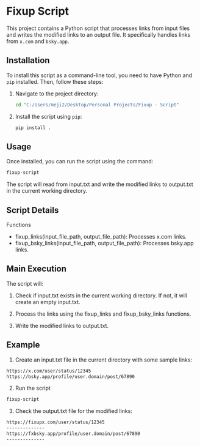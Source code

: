 # Fixup Script

This project contains a Python script that processes links from input files and writes the modified links to an output file. It specifically handles links from `x.com` and `bsky.app`.

## Installation

To install this script as a command-line tool, you need to have Python and `pip` installed. Then, follow these steps:

1. Navigate to the project directory:

    ```sh
    cd "C:/Users/meji2/Desktop/Personal Projects/Fixup - Script"
    ```

2. Install the script using `pip`:

    ```sh
    pip install .
    ```

## Usage

Once installed, you can run the script using the command:

```sh
fixup-script
```
The script will read from input.txt and write the modified links to output.txt in the current working directory.

## Script Details
Functions
- fixup_links(input_file_path, output_file_path): Processes x.com links.
- fixup_bsky_links(input_file_path, output_file_path): Processes bsky.app links.

## Main Execution
The script will:

1. Check if input.txt exists in the current working directory. If not, it will create an empty input.txt.

2. Process the links using the fixup_links and fixup_bsky_links functions.

3. Write the modified links to output.txt.

## Example
1. Create an input.txt file in the current directory with some sample links:
```sh
https://x.com/user/status/12345
https://bsky.app/profile/user.domain/post/67890
```
2. Run the script
```sh
fixup-script
```
3. Check the output.txt file for the modified links:
```sh
https://fixupx.com/user/status/12345
--------------
https://fxbsky.app/profile/user.domain/post/67890
--------------
```
